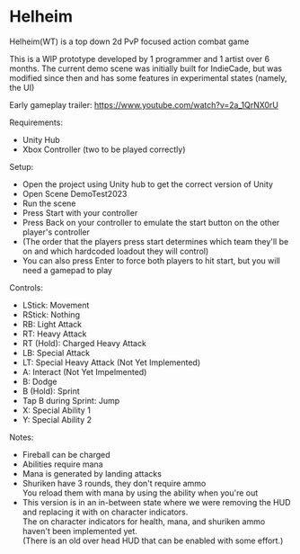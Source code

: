 # Helheim
Helheim(WT) is a top down 2d PvP focused action combat game

This is a WIP prototype developed by 1 programmer and 1 artist over 6 months.
The current demo scene was initially built for IndieCade, but was modified since then and has some features in experimental states (namely, the UI)

Early gameplay trailer: https://www.youtube.com/watch?v=2a_1QrNX0rU

Requirements:
- Unity Hub
- Xbox Controller (two to be played correctly)

Setup:
- Open the project using Unity hub to get the correct version of Unity
- Open Scene DemoTest2023
- Run the scene
- Press Start with your controller
- Press Back on your controller to emulate the start button on the other player's controller
- (The order that the players press start determines which team they'll be on and which hardcoded loadout they will control)  
- You can also press Enter to force both players to hit start, but you will need a gamepad to play

Controls:
- LStick: Movement
- RStick: Nothing
- RB: Light Attack
- RT: Heavy Attack
- RT (Hold): Charged Heavy Attack
- LB: Special Attack
- LT: Special Heavy Attack (Not Yet Implemented)
- A: Interact (Not Yet Impelmented)
- B: Dodge
- B (Hold): Sprint
- Tap B during Sprint: Jump
- X: Special Ability 1
- Y: Special Ability 2

Notes:
- Fireball can be charged
- Abilities require mana
- Mana is generated by landing attacks
- Shuriken have 3 rounds, they don't require ammo<br>
  You reload them with mana by using the ability when you're out
- This version is in an in-between state where we were removing the HUD and replacing it with on character indicators.<br>
The on character indicators for health, mana, and shuriken ammo haven't been implemented yet.<br>
(There is an old over head HUD that can be enabled with some effort.)
